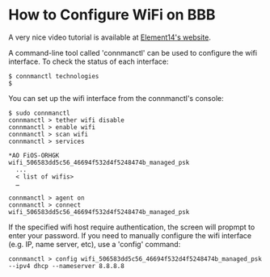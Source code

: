 How to Configure WiFi on BBB
============================

A very nice video tutorial is available at [Element14's website](https://www.element14.com/community/videos/23901/l/beaglebone-black-wireless-wi-fi-setup).

A command-line tool called 'connmanctl' can be used to configure the wifi interface. To check the status of each interface:

    $ connmanctl technologies
    $


You can set up the wifi interface from the connmanctl's console:

    $ sudo connmanctl
    connmanctl > tether wifi disable
    connmanctl > enable wifi
    connmanctl > scan wifi
    connmanctl > services
    
    *AO FiOS-ORHGK           wifi_506583dd5c56_46694f532d4f5248474b_managed_psk
      ...
      < list of wifis>
      …
    
    connmanctl > agent on
    connmanctl > connect wifi_506583dd5c56_46694f532d4f5248474b_managed_psk

If the specified wifi host require authentication, the screen will propmpt to enter your password.
If you need to manually configure the wifi interface (e.g. IP, name server, etc), use a 'config' command:

    connmanctl > config wifi_506583dd5c56_46694f532d4f5248474b_managed_psk --ipv4 dhcp --nameserver 8.8.8.8

